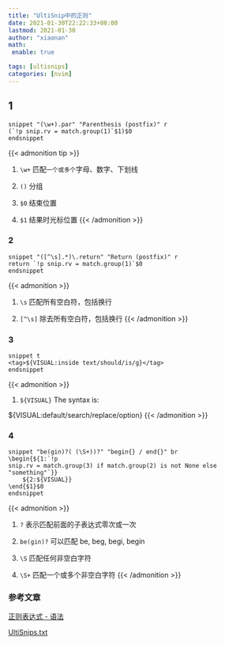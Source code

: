 ```yaml
---
title: "UltiSnip中的正则"
date: 2021-01-30T22:22:33+08:00
lastmod: 2021-01-30
author: "xiaonan"
math:
 enable: true

tags: [ultisnips]
categories: [nvim]
---
```


## 1

```
snippet "(\w+).par" "Parenthesis (postfix)" r
(`!p snip.rv = match.group(1)`$1)$0
endsnippet
```

{{< admonition tip >}}
1. `\w+`
匹配`一个或多个`字母、数字、下划线

2. `()`
分组

3. `$0`
结束位置

4. `$1`
结果时光标位置
{{< /admonition >}}

### 2

```
snippet "([^\s].*)\.return" "Return (postfix)" r
return `!p snip.rv = match.group(1)`$0
endsnippet
```

{{< admonition >}}
1. `\s`
匹配所有空白符，包括换行

2. `[^\s]`
除去所有空白符，包括换行
{{< /admonition >}}

### 3

```
snippet t
<tag>${VISUAL:inside text/should/is/g}</tag>
endsnippet
```

{{< admonition >}}
1. `${VISUAL}`
The syntax is:

${VISUAL:default/search/replace/option}
{{< /admonition >}}

### 4

```
snippet "be(gin)?( (\S+))?" "begin{} / end{}" br
\begin{${1:`!p
snip.rv = match.group(3) if match.group(2) is not None else "something"`}}
	${2:${VISUAL}}
\end{$1}$0
endsnippet
```

{{< admonition >}}
1. `?`
表示匹配前面的子表达式零次或一次

2. `be(gin)?`
可以匹配 be, beg, begi, begin

3. `\S`
匹配任何非空白字符

4. `\S+`
匹配一个或多个非空白字符
{{< /admonition >}}



### 参考文章

[正则表达式 - 语法](https://www.runoob.com/regexp/regexp-syntax.html)

[UltiSnips.txt](https://github.com/SirVer/ultisnips/blob/master/doc/UltiSnips.txt)




